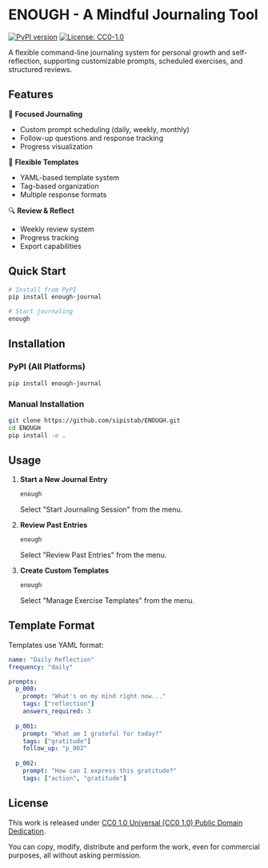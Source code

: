 # ENOUGH - A Mindful Journaling Tool

[![PyPI version](https://badge.fury.io/py/enough-journal.svg)](https://badge.fury.io/py/enough-journal)
[![License: CC0-1.0](https://img.shields.io/badge/License-CC0_1.0-lightgrey.svg)](http://creativecommons.org/publicdomain/zero/1.0/)

A flexible command-line journaling system for personal growth and self-reflection, supporting customizable prompts, scheduled exercises, and structured reviews.

## Features

🎯 **Focused Journaling**
- Custom prompt scheduling (daily, weekly, monthly)
- Follow-up questions and response tracking
- Progress visualization

📝 **Flexible Templates**
- YAML-based template system
- Tag-based organization
- Multiple response formats

🔍 **Review & Reflect**
- Weekly review system
- Progress tracking
- Export capabilities

## Quick Start

```bash
# Install from PyPI
pip install enough-journal

# Start journaling
enough
```

## Installation

### PyPI (All Platforms)
```bash
pip install enough-journal
```

### Manual Installation
```bash
git clone https://github.com/sipistab/ENOUGH.git
cd ENOUGH
pip install -e .
```

## Usage

1. **Start a New Journal Entry**
   ```bash
   enough
   ```
   Select "Start Journaling Session" from the menu.

2. **Review Past Entries**
   ```bash
   enough
   ```
   Select "Review Past Entries" from the menu.

3. **Create Custom Templates**
   ```bash
   enough
   ```
   Select "Manage Exercise Templates" from the menu.

## Template Format

Templates use YAML format:

```yaml
name: "Daily Reflection"
frequency: "daily"

prompts:
  p_000:
    prompt: "What's on my mind right now..."
    tags: ["reflection"]
    answers_required: 3
    
  p_001:
    prompt: "What am I grateful for today?"
    tags: ["gratitude"]
    follow_up: "p_002"
    
  p_002:
    prompt: "How can I express this gratitude?"
    tags: ["action", "gratitude"]
```

## License

This work is released under [CC0 1.0 Universal (CC0 1.0) Public Domain Dedication](https://creativecommons.org/publicdomain/zero/1.0/).

You can copy, modify, distribute and perform the work, even for commercial purposes, all without asking permission.
